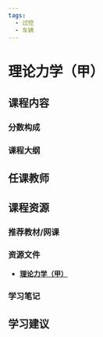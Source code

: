 ```yaml
---
tags:
  - 过控
  - 车辆
---
```


# 理论力学（甲）

## 课程内容

### 分数构成

### 课程大纲

## 任课教师

## 课程资源

### 推荐教材/网课

### 资源文件

- [**理论力学（甲）**](https://pan.baidu.com/s/15S0dVJwO2rfmE53kNBVinw?pwd=fnw6)

### 学习笔记

## 学习建议



